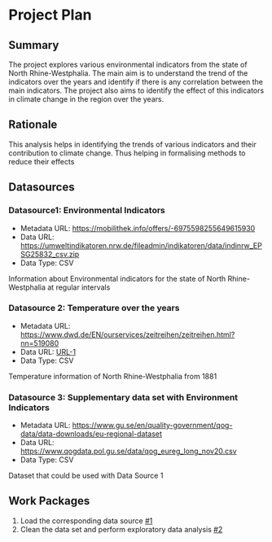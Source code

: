 # Project Plan

## Summary

<!-- Describe your data science project in max. 5 sentences. -->


The project explores various environmental indicators from the state of  North Rhine-Westphalia. 
The main aim is to understand the trend of the indicators over the years and identify if there is
any correlation between the main indicators. The project also aims to identify the effect of this indicators 
in climate change in the region over the years.

## Rationale

<!-- Outline the impact of the analysis, e.g. which pains it solves. -->

This analysis helps in identifying the trends of various indicators and their contribution to climate change.
Thus helping in formalising methods to reduce their effects 

## Datasources

### Datasource1: Environmental Indicators

- Metadata URL: https://mobilithek.info/offers/-6975598255649615930
- Data URL: https://umweltindikatoren.nrw.de/fileadmin/indikatoren/data/indinrw_EPSG25832_csv.zip
- Data Type: CSV

Information about Environmental indicators for the state of North Rhine-Westphalia at regular intervals 

### Datasource 2: Temperature over the years

- Metadata URL: https://www.dwd.de/EN/ourservices/zeitreihen/zeitreihen.html?nn=519080
- Data URL: [URL-1]
- Data Type: CSV

Temperature information of North Rhine-Westphalia from 1881

### Datasource 3: Supplementary data set with Environment Indicators

- Metadata URL: https://www.gu.se/en/quality-government/qog-data/data-downloads/eu-regional-dataset
- Data URL: https://www.qogdata.pol.gu.se/data/qog_eureg_long_nov20.csv
- Data Type: CSV

Dataset that could be used with Data Source 1

## Work Packages

<!-- List of work packages ordered sequentially, each pointing to an issue with more details. -->

1. Load the corresponding data source [#1][i1]
2. Clean the data set and perform exploratory data analysis [#2][i2]

[i1]: https://github.com/AshnaC/saki-project/issues/1
[i2]: https://github.com/AshnaC/saki-project/issues/1
[URL-1]: https://www.dwd.de/DE/leistungen/_config/leistungsteckbriefPublication.htm?view=nasPublication&nn=519080&imageFilePath=53506697617349850946672964853111778565853965682886767456893003839179072832754824718322058142463114108434062341293166072318725182194297636726826938791268927312211409068677713515879705002009600980877290877920434757144829346504451025102558455130226038248753805928723523872990021989423773129689612038886768327997&download=true

